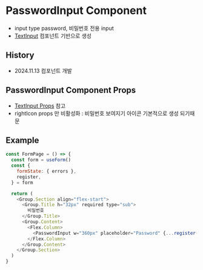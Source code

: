 # PasswordInput Component

- input type password, 비밀번호 전용 input
- [TextInput](../text-input/README.md) 컴포넌트 기반으로 생성

## History

- 2024.11.13 컴포넌트 개발

## PasswordInput Component Props

- [TextInput Props](../text-input/README.md) 참고
- rightIcon props 만 비활성화 : 비밀번호 보여지기 아이콘 기본적으로 생성 되기때문

## Example

```javascript
const FormPage = () => {
  const form = useForm()
  const {
    formState: { errors },
    register,
  } = form

  return (
    <Group.Section align="flex-start">
      <Group.Title h="32px" required type="sub">
        비밀번호
      </Group.Title>
      <Group.Content>
        <Flex.Column>
          <PasswordInput w="360px" placeholder="Password" {...register('password')} error={errors.password?.message} />
        </Flex.Column>
      </Group.Content>
    </Group.Section>
  )
}
```
